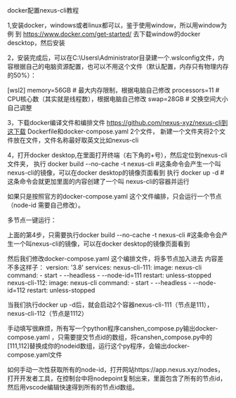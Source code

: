 docker配置nexus-cli教程

1,安装docker，windows或者linux都可以，鉴于使用window，所以用window为例
到 https://www.docker.com/get-started/  去下载window的docker descktop，然后安装

2，安装完成后，可以在C:\Users\Administrator目录建一个.wslconfig文件，内容根据自己的电脑资源配置，也可以不用这个文件（默认配置，内存只有物理内存的50%）：

[wsl2]
memory=56GB  # 最大内存限制，根据电脑自己修改
processors=11  # CPU核心数（其实就是线程数），根据电脑自己修改
swap=28GB  # 交换空间大小自己调整

3，下载docker编译文件和编排文件
    https://github.com/nexus-xyz/nexus-cli到这下载 Dockerfile和docker-compose.yaml 2个文件，
    新建一个文件夹将2个文件放在文件，文件名称最好取英文比如nexus-cli


4，打开docker desktop,在里面打开终端（右下角的+号），然后定位到nexus-cli文件夹，
  执行 docker build --no-cache -t nexus-cli   #这条命令会产生一个叫nexus-cli的镜像，可以在docker desktop的镜像页面看到
  执行 docker up -d   #这条命令会就更加里面的内容创建了一个叫 nexus-cli的容器并运行

  如果只是按照官方的docker-compose.yaml 这个文件编排，只会运行一个节点（node-id 需要自己修改）。


多节点一键运行：

上面的第4步，只需要执行docker build --no-cache -t nexus-cli #这条命令会产生一个叫nexus-cli的镜像，可以在docker desktop的镜像页面看到

然后我们修改docker-compose.yaml 这个编排文件，将多节点加入进去
内容差不多这样子：
version: '3.8'
services:
  nexus-cli-111:
    image: nexus-cli
    command:
    - start
    - --headless
    - --node-id=111
    restart: unless-stopped
  nexus-cli-112:
    image: nexus-cli
    command:
    - start
    - --headless
    - --node-id=112
    restart: unless-stopped

当我们执行docker up -d后，就会启动2个容器nexus-cli-111（节点是111），nexus-cli-112（节点是1112）

手动填写很麻烦，所有写一个python程序canshen_compose.py输出docker-compose.yaml ，只需要提交节点id的数组，将canshen_compose.py中的[111,112]替换成你的nodeid数组，运行这个py程序，会输出docker-compose.yaml文件

如何手动一次性获取所有的node-id，打开网站https://app.nexus.xyz/nodes，打开开发者工具，在控制台中将nodepoint复制出来，里面包含了所有的节点id，然后用vscode编辑快速得到所有的节点id数组。

    
